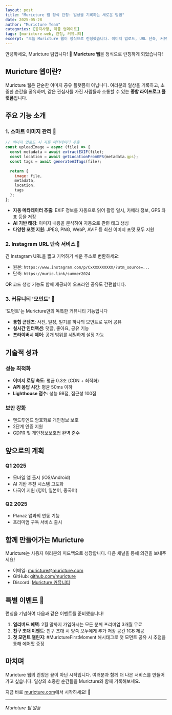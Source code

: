 ```yaml
---
layout: post
title: "Muricture 웹 정식 런칭: 일상을 기록하는 새로운 방법"
date: 2025-05-28
author: "Muricture Team"
categories: [공지사항, 제품 업데이트]
tags: [muricture-web, 런칭, 커뮤니티]
excerpt: "오늘 Muricture 웹이 정식으로 런칭했습니다. 이미지 업로드, URL 단축, 커뮤니티 기능을 통해 여러분의 일상을 더욱 특별하게 기록해보세요."
---
```


안녕하세요, Muricture 팀입니다! 🎉
**Muricture 웹**을 정식으로 런칭하게 되었습니다!

## Muricture 웹이란?
Muricture 웹은 단순한 이미지 공유 플랫폼이 아닙니다. 여러분의 일상을 기록하고, 소중한 순간을 공유하며, 같은 관심사를 가진 사람들과 소통할 수 있는 **종합 라이프로그 플랫폼**입니다.

## 주요 기능 소개

### 1. 스마트 이미지 관리 📸

```javascript
// 이미지 업로드 시 자동 메타데이터 추출
const uploadImage = async (file) => {
  const metadata = await extractEXIF(file);
  const location = await getLocationFromGPS(metadata.gps);
  const tags = await generateAITags(file);
  
  return {
    image: file,
    metadata,
    location,
    tags
  };
};
```

- **자동 메타데이터 추출**: EXIF 정보를 자동으로 읽어 촬영 일시, 카메라 정보, GPS 좌표 등을 저장
- **AI 기반 태깅**: 이미지 내용을 분석하여 자동으로 관련 태그 생성
- **다양한 포맷 지원**: JPEG, PNG, WebP, AVIF 등 최신 이미지 포맷 모두 지원

### 2. Instagram URL 단축 서비스 🔗

긴 Instagram URL을 짧고 기억하기 쉬운 주소로 변환하세요:

- 원본: `https://www.instagram.com/p/CxXXXXXXXXX/?utm_source=...`
- 단축: `https://muric.link/summer2024`

QR 코드 생성 기능도 함께 제공되어 오프라인 공유도 간편합니다.

### 3. 커뮤니티 '모먼트' 💬
'모먼트'는 Muricture만의 독특한 커뮤니티 기능입니다
- **통합 콘텐츠**: 사진, 일정, 일기를 하나의 모먼트로 묶어 공유
- **실시간 인터랙션**: 댓글, 좋아요, 공유 기능
- **프라이버시 제어**: 공개 범위를 세밀하게 설정 가능

## 기술적 성과

### 성능 최적화
- **이미지 로딩 속도**: 평균 0.3초 (CDN + 최적화)
- **API 응답 시간**: 평균 50ms 이하
- **Lighthouse 점수**: 성능 98점, 접근성 100점

### 보안 강화
- 엔드투엔드 암호화로 개인정보 보호
- 2단계 인증 지원
- GDPR 및 개인정보보호법 완벽 준수

## 앞으로의 계획

### Q1 2025
- 모바일 앱 출시 (iOS/Android)
- AI 기반 추천 시스템 고도화
- 다국어 지원 (영어, 일본어, 중국어)

### Q2 2025
- Planaz 앱과의 연동 기능
- 프리미엄 구독 서비스 출시
<!-- - 기업용 API 제공 -->

## 함께 만들어가는 Muricture
Muricture는 사용자 여러분의 피드백으로 성장합니다.
다음 채널을 통해 의견을 보내주세요!

- 이메일: muricture@muricture.com
- GitHub: [github.com/muricture](https://github.com/muricture)
- Discord: [Muricture 커뮤니티](https://discord.gg/muricture)

## 특별 이벤트 🎁

런칭을 기념하여 다음과 같은 이벤트를 준비했습니다!

1. **얼리버드 혜택**: 2월 말까지 가입하시는 모든 분께 프리미엄 3개월 무료
2. **친구 초대 이벤트**: 친구 초대 시 양쪽 모두에게 추가 저장 공간 1GB 제공
3. **첫 모먼트 챌린지**: #MurictureFirstMoment 해시태그로 첫 모먼트 공유 시 추첨을 통해 에어팟 증정

## 마치며
Muricture 웹의 런칭은 끝이 아닌 시작입니다. 여러분과 함께 더 나은 서비스를 만들어가고 싶습니다. 일상의 소중한 순간들을 Muricture와 함께 기록해보세요.

지금 바로 [muricture.com](https://muricture.com)에서 시작하세요! 🚀

---

*Muricture 팀 일동* 